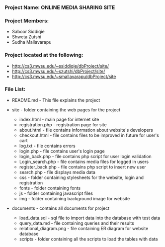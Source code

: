 ### Project Name: ONLINE MEDIA SHARING SITE

### Project Members:

- Saboor Siddiqie
- Shweta Zutshi
- Sudha Mallavarapu

### Project located at the following:

- http://cs3.mwsu.edu/~ssiddiqie/dbProject/site/
- http://cs3.mwsu.edu/~szutshi/dbProject/site/
- http://cs3.mwsu.edu/~smallavarapu/dbProject/site


### File List:

- README.md - This file explains the project
- site - folder containing the web pages for the project
    - index.html - main page for internet site
    - registration.php - registration page for site
	- about.html - file contains information about website's developers
	- checkout.html - file contains files to be improved in future for user's cart
	- log.txt - file contains errors
	- login.php - file contains user's login page
	- login_back.php - file contains php script for user login validation
	- Login_search.php - file contains media files for logged in users
	- register_back.php - file contains php script to insert new user
	- search.php - file displays media data
	- css - folder containing stylesheets for the website, login and registration
	- fonts - folder containing fonts
	- js - folder containing javascript files
	- img - folder containing background image for website
	
- documents - contains all documents for project
    - load_data.sql - sql file to import data into the database with test data
	- query_data.md - file containing queries and their results
	- relational_diagram.png - file containing ER diagram for website database
	- scripts - folder containing all the scripts to load the tables with data
